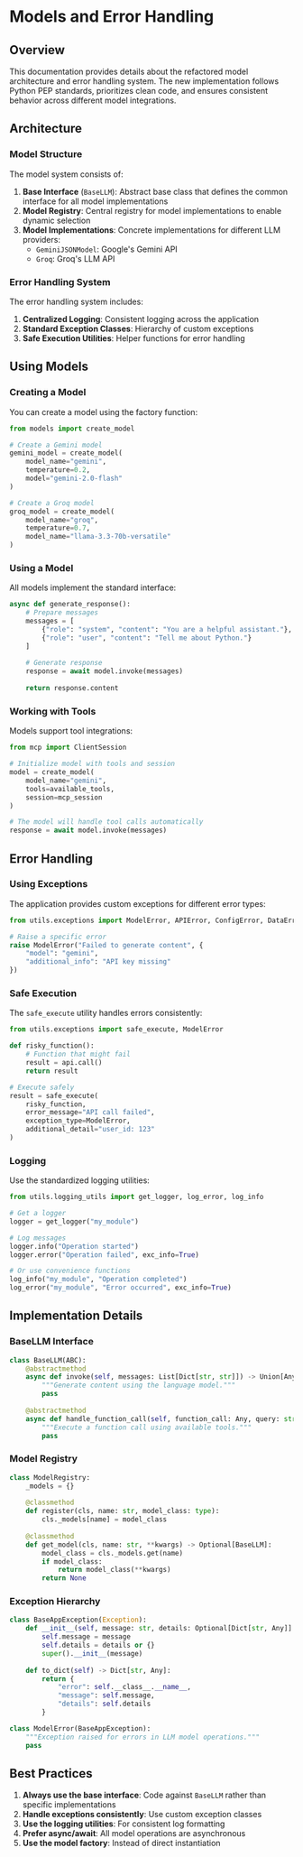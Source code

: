 # Models and Error Handling

## Overview

This documentation provides details about the refactored model architecture and error handling system. The new implementation follows Python PEP standards, prioritizes clean code, and ensures consistent behavior across different model integrations.

## Architecture

### Model Structure

The model system consists of:

1. **Base Interface** (`BaseLLM`): Abstract base class that defines the common interface for all model implementations
2. **Model Registry**: Central registry for model implementations to enable dynamic selection
3. **Model Implementations**: Concrete implementations for different LLM providers:
   - `GeminiJSONModel`: Google's Gemini API
   - `Groq`: Groq's LLM API

### Error Handling System

The error handling system includes:

1. **Centralized Logging**: Consistent logging across the application
2. **Standard Exception Classes**: Hierarchy of custom exceptions
3. **Safe Execution Utilities**: Helper functions for error handling

## Using Models

### Creating a Model

You can create a model using the factory function:

```python
from models import create_model

# Create a Gemini model
gemini_model = create_model(
    model_name="gemini",
    temperature=0.2,
    model="gemini-2.0-flash"
)

# Create a Groq model
groq_model = create_model(
    model_name="groq",
    temperature=0.7,
    model_name="llama-3.3-70b-versatile"
)
```

### Using a Model

All models implement the standard interface:

```python
async def generate_response():
    # Prepare messages
    messages = [
        {"role": "system", "content": "You are a helpful assistant."},
        {"role": "user", "content": "Tell me about Python."}
    ]
    
    # Generate response
    response = await model.invoke(messages)
    
    return response.content
```

### Working with Tools

Models support tool integrations:

```python
from mcp import ClientSession

# Initialize model with tools and session
model = create_model(
    model_name="gemini",
    tools=available_tools,
    session=mcp_session
)

# The model will handle tool calls automatically
response = await model.invoke(messages)
```

## Error Handling

### Using Exceptions

The application provides custom exceptions for different error types:

```python
from utils.exceptions import ModelError, APIError, ConfigError, DataError

# Raise a specific error
raise ModelError("Failed to generate content", {
    "model": "gemini",
    "additional_info": "API key missing"
})
```

### Safe Execution

The `safe_execute` utility handles errors consistently:

```python
from utils.exceptions import safe_execute, ModelError

def risky_function():
    # Function that might fail
    result = api.call()
    return result

# Execute safely
result = safe_execute(
    risky_function,
    error_message="API call failed",
    exception_type=ModelError,
    additional_detail="user_id: 123"
)
```

### Logging

Use the standardized logging utilities:

```python
from utils.logging_utils import get_logger, log_error, log_info

# Get a logger
logger = get_logger("my_module")

# Log messages
logger.info("Operation started")
logger.error("Operation failed", exc_info=True)

# Or use convenience functions
log_info("my_module", "Operation completed")
log_error("my_module", "Error occurred", exc_info=True)
```

## Implementation Details

### BaseLLM Interface

```python
class BaseLLM(ABC):
    @abstractmethod
    async def invoke(self, messages: List[Dict[str, str]]) -> Union[Any, HumanMessage]:
        """Generate content using the language model."""
        pass
    
    @abstractmethod
    async def handle_function_call(self, function_call: Any, query: str, tools: List) -> Any:
        """Execute a function call using available tools."""
        pass
```

### Model Registry

```python
class ModelRegistry:
    _models = {}
    
    @classmethod
    def register(cls, name: str, model_class: type):
        cls._models[name] = model_class
    
    @classmethod
    def get_model(cls, name: str, **kwargs) -> Optional[BaseLLM]:
        model_class = cls._models.get(name)
        if model_class:
            return model_class(**kwargs)
        return None
```

### Exception Hierarchy

```python
class BaseAppException(Exception):
    def __init__(self, message: str, details: Optional[Dict[str, Any]] = None):
        self.message = message
        self.details = details or {}
        super().__init__(message)
    
    def to_dict(self) -> Dict[str, Any]:
        return {
            "error": self.__class__.__name__,
            "message": self.message,
            "details": self.details
        }

class ModelError(BaseAppException):
    """Exception raised for errors in LLM model operations."""
    pass
```

## Best Practices

1. **Always use the base interface**: Code against `BaseLLM` rather than specific implementations
2. **Handle exceptions consistently**: Use custom exception classes
3. **Use the logging utilities**: For consistent log formatting
4. **Prefer async/await**: All model operations are asynchronous
5. **Use the model factory**: Instead of direct instantiation 